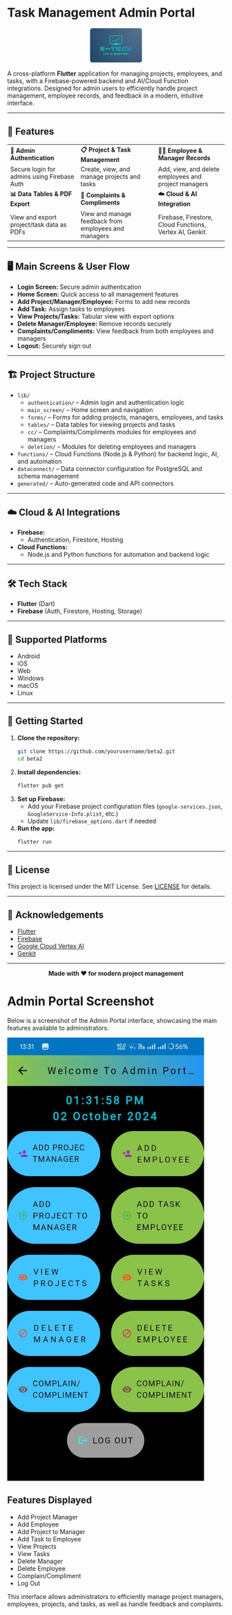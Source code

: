 # Task Management Admin Portal

<p align="center">
  <img src="images/logo.png" alt="Logo" width="120" />
</p>

A cross-platform **Flutter** application for managing projects, employees, and tasks, with a Firebase-powered backend and AI/Cloud Function integrations. Designed for admin users to efficiently handle project management, employee records, and feedback in a modern, intuitive interface.

---

## 🚀 Features

<div align="center">

<table>
  <tr>
    <td><b>👤 Admin Authentication</b></td>
    <td><b>📋 Project & Task Management</b></td>
    <td><b>🧑‍💼 Employee & Manager Records</b></td>
  </tr>
  <tr>
    <td>Secure login for admins using Firebase Auth</td>
    <td>Create, view, and manage projects and tasks</td>
    <td>Add, view, and delete employees and project managers</td>
  </tr>
  <tr>
    <td><b>📊 Data Tables & PDF Export</b></td>
    <td><b>💬 Complaints & Compliments</b></td>
    <td><b>☁️ Cloud & AI Integration</b></td>
  </tr>
  <tr>
    <td>View and export project/task data as PDFs</td>
    <td>View and manage feedback from employees and managers</td>
    <td>Firebase, Firestore, Cloud Functions, Vertex AI, Genkit</td>
  </tr>
</table>

</div>

---

## 🖥️ Main Screens & User Flow

- **Login Screen:** Secure admin authentication
- **Home Screen:** Quick access to all management features
- **Add Project/Manager/Employee:** Forms to add new records
- **Add Task:** Assign tasks to employees
- **View Projects/Tasks:** Tabular view with export options
- **Delete Manager/Employee:** Remove records securely
- **Complaints/Compliments:** View feedback from both employees and managers
- **Logout:** Securely sign out

---

## 🏗️ Project Structure

- `lib/`
    - `authentication/` – Admin login and authentication logic
    - `main_screen/` – Home screen and navigation
    - `forms/` – Forms for adding projects, managers, employees, and tasks
    - `tables/` – Data tables for viewing projects and tasks
    - `cc/` – Complaints/Compliments modules for employees and managers
    - `deletion/` – Modules for deleting employees and managers
- `functions/` – Cloud Functions (Node.js & Python) for backend logic, AI, and automation
- `dataconnect/` – Data connector configuration for PostgreSQL and schema management
- `generated/` – Auto-generated code and API connectors

---

## ☁️ Cloud & AI Integrations

- **Firebase:**
    - Authentication, Firestore, Hosting
- **Cloud Functions:**
    - Node.js and Python functions for automation and backend logic
---

## 🛠️ Tech Stack

- **Flutter** (Dart)
- **Firebase** (Auth, Firestore, Hosting, Storage)
---

## 📱 Supported Platforms

- Android
- iOS
- Web
- Windows
- macOS
- Linux

---

## 🏁 Getting Started

1. **Clone the repository:**
   ```bash
   git clone https://github.com/yourusername/beta2.git
   cd beta2
   ```
2. **Install dependencies:**
   ```bash
   flutter pub get
   ```
3. **Set up Firebase:**
    - Add your Firebase project configuration files (`google-services.json`, `GoogleService-Info.plist`, etc.)
    - Update `lib/firebase_options.dart` if needed
4. **Run the app:**
   ```bash
   flutter run
   ```

---

## 📄 License

This project is licensed under the MIT License. See [LICENSE](LICENSE) for details.

---

## 🙏 Acknowledgements

- [Flutter](https://flutter.dev/)
- [Firebase](https://firebase.google.com/)
- [Google Cloud Vertex AI](https://cloud.google.com/vertex-ai)
- [Genkit](https://github.com/genkit-dev/genkit)

---

<p align="center">
  <b>Made with ❤️ for modern project management</b>
</p>

# Admin Portal Screenshot

Below is a screenshot of the Admin Portal interface, showcasing the main features available to administrators:

![Admin Portal](images/admin_portal_screenshot.jpg)

## Features Displayed
- Add Project Manager
- Add Employee
- Add Project to Manager
- Add Task to Employee
- View Projects
- View Tasks
- Delete Manager
- Delete Employee
- Complain/Compliment
- Log Out

This interface allows administrators to efficiently manage project managers, employees, projects, and tasks, as well as handle feedback and complaints.
